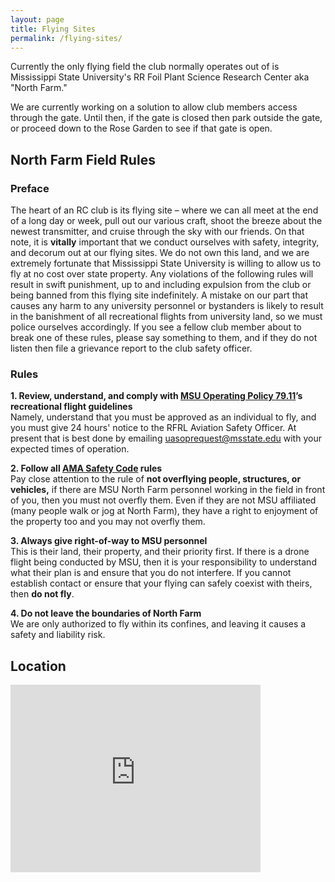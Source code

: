 ```yaml
---
layout: page
title: Flying Sites
permalink: /flying-sites/
---
```


Currently the only flying field the club normally operates out of is Mississippi State University's RR Foil Plant Science Research Center aka "North Farm."

We are currently working on a solution to allow club members access through the gate. Until then, if the gate is closed then park outside the gate, or proceed down to the Rose Garden to see if that gate is open.

## North Farm Field Rules
### Preface
The heart of an RC club is its flying site – where we can all meet at the end of a long day or week, pull out our various craft, shoot the breeze about the newest transmitter, and cruise through the sky with our friends. On that note, it is **vitally** important that we conduct ourselves with safety, integrity, and decorum out at our flying sites. We do not own this land, and we are extremely fortunate that Mississippi State University is willing to allow us to fly at no cost over state property.
Any violations of the following rules will result in swift punishment, up to and including expulsion from the club or being banned from this flying site indefinitely. A mistake on our part that causes any harm to any university personnel or bystanders is likely to result in the banishment of all recreational flights from university land, so we must police ourselves accordingly. If you see a fellow club member about to break one of these rules, please say something to them, and if they do not listen then file a grievance report to the club safety officer.

### Rules
**1. Review, understand, and comply with [MSU Operating Policy 79.11](https://www.policies.msstate.edu/sites/www.policies.msstate.edu/files/7911.pdf)’s recreational flight guidelines**  
Namely, understand that you must be approved as an individual to fly, and you must give 24 hours' notice to the RFRL Aviation Safety Officer. At present that is best done by emailing <uasoprequest@msstate.edu> with your expected times of operation.  

**2. Follow all [AMA Safety Code](https://www.modelaircraft.org/system/files/documents/105.pdf) rules**  
Pay close attention to the rule of **not overflying people, structures, or vehicles,** if there are MSU North Farm personnel working in the field in front of you, then you must not overfly them. Even if they are not MSU affiliated (many people walk or jog at North Farm), they have a right to enjoyment of the property too and you may not overfly them.

**3. Always give right-of-way to MSU personnel**  
This is their land, their property, and their priority first. If there is a drone flight being conducted by MSU, then it is your responsibility to understand what their plan is and ensure that you do not interfere. If you cannot establish contact or ensure that your flying can safely coexist with theirs, then **do not fly**.

**4. Do not leave the boundaries of North Farm**  
We are only authorized to fly within its confines, and leaving it causes a safety and liability risk.


## Location
<iframe src="https://www.google.com/maps/embed?pb=!1m17!1m12!1m3!1d4103.906647241833!2d-88.77360292372015!3d33.4702834482341!2m3!1f0!2f0!3f0!3m2!1i1024!2i768!4f13.1!3m2!1m1!2zMzPCsDI4JzEzLjAiTiA4OMKwNDYnMTUuNyJX!5e1!3m2!1sen!2sus!4v1697594385005!5m2!1sen!2sus" width="400" height="300" style="border:0;" allowfullscreen="" loading="lazy" referrerpolicy="no-referrer-when-downgrade"></iframe>
